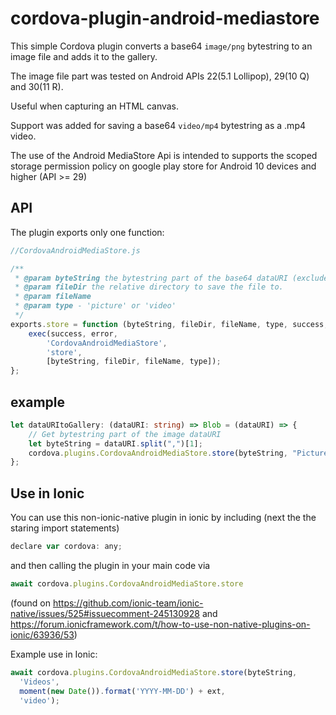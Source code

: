 # cordova-plugin-android-mediastore
This simple Cordova plugin converts a base64 `image/png` bytestring to an image file and adds it to the gallery.

The image file part was tested on Android APIs 22(5.1 Lollipop), 29(10 Q) and 30(11 R).

Useful when capturing an HTML canvas.


Support was added for saving a base64 `video/mp4` bytestring as a .mp4 video.

The use of the Android MediaStore Api is intended to supports the scoped storage permission policy on google play store for Android 10 devices and higher (API >= 29) 

## API
The plugin exports only one function:

```javascript
//CordovaAndroidMediaStore.js

/**
 * @param byteString the bytestring part of the base64 dataURI (excludes the MIME part, see the example)
 * @param fileDir the relative directory to save the file to.
 * @param fileName
 * @param type - 'picture' or 'video'
 */
exports.store = function (byteString, fileDir, fileName, type, success, error) {
    exec(success, error, 
        'CordovaAndroidMediaStore', 
        'store', 
        [byteString, fileDir, fileName, type]);
};
```

## example
```typescript
let dataURItoGallery: (dataURI: string) => Blob = (dataURI) => {
    // Get bytestring part of the image dataURI
    let byteString = dataURI.split(",")[1];
    cordova.plugins.CordovaAndroidMediaStore.store(byteString, "Pictures", `${Date.now()}.png`, "picture");
};
```

## Use in Ionic

You can use this non-ionic-native plugin in ionic by including (next the the staring import statements)
```javascript
declare var cordova: any;
```
and then calling the plugin in your main code via
```javascript
await cordova.plugins.CordovaAndroidMediaStore.store
```
(found on https://github.com/ionic-team/ionic-native/issues/525#issuecomment-245130928 and https://forum.ionicframework.com/t/how-to-use-non-native-plugins-on-ionic/63936/53)

Example use in Ionic:

```typescript
await cordova.plugins.CordovaAndroidMediaStore.store(byteString,
  'Videos',
  moment(new Date()).format('YYYY-MM-DD') + ext,
  'video');
```
